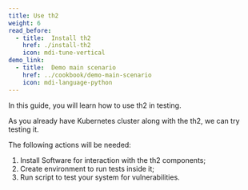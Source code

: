 ```yaml
---
title: Use th2
weight: 6
read_before:
  - title:  Install th2
    href: ./install-th2
    icon: mdi-tune-vertical
demo_link:
  - title:  Demo main scenario
    href: ../cookbook/demo-main-scenario
    icon: mdi-language-python
---
```


In this guide, you will learn how to use th2 in testing.

<!--more-->

As you already have Kubernetes cluster along with the th2, we can try testing it.

The following actions will be needed:

1. Install Software for interaction with the th2 components;
2. Create environment to run tests inside it;
3. Run script to test your system for vulnerabilities.

<recommendations :items="demo_link"></recommendations>
